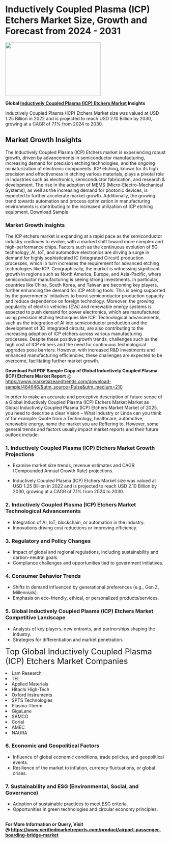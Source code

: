 <H1>Inductively Coupled Plasma (ICP) Etchers Market Size, Growth and Forecast from 2024 - 2031</H1><img class="aligncenter size-medium wp-image-584254" src="https://thirdeyenews.in/wp-content/uploads/2024/09/Global-Market-Research-300x168.jpeg" alt="" width="300" height="168" /><p><strong>Global&nbsp;<a href="https://www.marketsizeandtrends.com/download-sample/484646/&amp;utm_source=Pulse&amp;utm_medium=210">Inductively Coupled Plasma (ICP) Etchers Market</a> Insights</strong></p><p>Inductively Coupled Plasma (ICP) Etchers Market size was valued at USD 1.25 Billion in 2022 and is projected to reach USD 2.10 Billion by 2030, growing at a CAGR of 7.1% from 2024 to 2030.</p><p><h2>Market Growth Insights</h2> The Inductively Coupled Plasma (ICP) Etchers market is experiencing robust growth, driven by advancements in semiconductor manufacturing, increasing demand for precision etching technologies, and the ongoing miniaturization of electronic components. ICP etching, known for its high precision and effectiveness in etching various materials, plays a pivotal role in industries such as electronics, semiconductor fabrication, and research & development. The rise in the adoption of MEMS (Micro-Electro-Mechanical Systems), as well as the increasing demand for photonic devices, is expected to further accelerate market growth. Additionally, the growing trend towards automation and process optimization in manufacturing environments is contributing to the increased utilization of ICP etching equipment. Download Sample <h3>Market Growth Insights</h3> The ICP etchers market is expanding at a rapid pace as the semiconductor industry continues to evolve, with a marked shift toward more complex and high-performance chips. Factors such as the continuous evolution of 5G technology, AI, IoT, and automotive electronics are driving a surge in demand for highly sophisticated IC (Integrated Circuit) production processes, which in turn increases the requirement for advanced etching technologies like ICP. Geographically, the market is witnessing significant growth in regions such as North America, Europe, and Asia-Pacific, where semiconductor manufacturing is seeing strong investments. In particular, countries like China, South Korea, and Taiwan are becoming key players, further enhancing the demand for ICP etching tools. This is being supported by the governments’ initiatives to boost semiconductor production capacity and reduce dependence on foreign technology. Moreover, the growing popularity of electric vehicles (EVs) and renewable energy systems is expected to push demand for power electronics, which are manufactured using precision etching techniques like ICP. Technological advancements, such as the integration of AI into semiconductor production and the development of 3D integrated circuits, are also contributing to the increasing adoption of ICP etchers across various manufacturing processes. Despite these positive growth trends, challenges such as the high cost of ICP etchers and the need for continuous technological upgrades pose barriers. However, with increased R&D investments and enhanced manufacturing efficiencies, these challenges are expected to be overcome, facilitating further market growth. </p><p><span class=""><strong>Download Full PDF Sample Copy of Global Inductively Coupled Plasma (ICP) Etchers Market Report</strong> @ <a href="https://www.marketsizeandtrends.com/download-sample/484646/&amp;utm_source=Pulse&amp;utm_medium=210" target="_blank">https://www.marketsizeandtrends.com/download-sample/484646/&amp;utm_source=Pulse&amp;utm_medium=210</a></span></p><p>In order to make an accurate and perceptive description of future scope of a Global&nbsp;Inductively Coupled Plasma (ICP) Etchers Market Market as Global&nbsp;Inductively Coupled Plasma (ICP) Etchers Market Market of 2025, you need to describe a clear Vision &ndash; What Industry or Linda can you think of for example: Quote from a Technology, healthcare, automotive, renewable energy, name the market you are Reffering to. However, some general trends and factors usually impact market reports and their future outlook include:</p><h3>1.&nbsp;<strong>Inductively Coupled Plasma (ICP) Etchers Market Growth Projections</strong></h3><ul><li>Examine market size trends, revenue estimates and CAGR (Compounded Annual Growth Rate) projections.</li><li><p>Inductively Coupled Plasma (ICP) Etchers Market size was valued at USD 1.25 Billion in 2022 and is projected to reach USD 2.10 Billion by 2030, growing at a CAGR of 7.1% from 2024 to 2030.</p></li></ul><h3>2.&nbsp;<strong>Inductively Coupled Plasma (ICP) Etchers Market Technological Advancements</strong></h3><ul><li>Integration of AI, IoT, blockchain, or automation in the industry.</li><li>Innovations driving cost reductions or improving efficiency.</li></ul><h3>3.&nbsp;<strong>Regulatory and Policy Changes</strong></h3><ul><li>Impact of global and regional regulations, including sustainability and carbon-neutral goals.</li><li>Compliance challenges and opportunities tied to government initiatives.</li></ul><h3>4.&nbsp;<strong>Consumer Behavior Trends</strong></h3><ul><li>Shifts in demand influenced by generational preferences (e.g., Gen Z, Millennials).</li><li>Emphasis on eco-friendly, ethical, or personalized products/services.</li></ul><h3>5.&nbsp;<strong>Global Inductively Coupled Plasma (ICP) Etchers Market Competitive Landscape</strong></h3><ul><li>Analysis of key players, new entrants, and partnerships shaping the industry.</li><li>Strategies for differentiation and market penetration.</li></ul><p data-pm-slice="1 1 []"><span style="color: inherit; font-family: inherit; font-size: 25px;">Top Global Inductively Coupled Plasma (ICP) Etchers Market Companies</span></p><div class="" data-test-id=""><p><li>Lam Research</li><li> TEL</li><li> Applied Materials</li><li> Hitachi High-Tech</li><li> Oxford Instruments</li><li> SPTS Technologies</li><li> Plasma-Therm</li><li> GigaLane</li><li> SAMCO</li><li> Corial</li><li> AMEC</li><li> NAURA</li></p></div><h3>6.&nbsp;<strong>Economic and Geopolitical Factors</strong></h3><ul><li>Influence of global economic conditions, trade policies, and geopolitical events.</li><li>Resilience of the market to inflation, currency fluctuations, or global crises.</li></ul><h3>7.&nbsp;<strong>Sustainability and ESG (Environmental, Social, and Governance)</strong></h3><ul><li>Adoption of sustainable practices to meet ESG criteria.</li><li>Opportunities in green technologies and circular economy principles.</li></ul><h2><strong style="font-size: 14px;">For More Information or Query, Visit @&nbsp;</strong><a style="background-color: #ffffff; font-size: 14px;" href="https://www.marketsizeandtrends.com/report/inductively-coupled-plasma-icp-etchers-market/" target="_blank">https://www.verifiedmarketreports.com/product/airport-passenger-boarding-bridge-market</a></h2>
